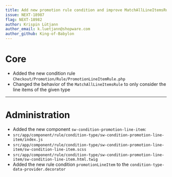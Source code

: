 ```yaml
---
title: Add new promotion rule condition and improve MatchAllLineItemsRule
issue: NEXT-18987
flag: NEXT-18982
author: Krispin Lütjann
author_email: k.luetjann@shopware.com 
author_github: King-of-Babylon
---
```

# Core
* Added the new condition rule `Checkout/Promotion/Rule/PromotionLineItemRule.php`
* Changed the behavior of the `MatchAllLineItemsRule` to only consider the line items of the given type
___
# Administration
*  Added the new component `sw-condition-promotion-line-item`:
  *  `src/app/component/rule/condition-type/sw-condition-promotion-line-item/index.js`
  *  `src/app/component/rule/condition-type/sw-condition-promotion-line-item/sw-condition-line-item.scss`
  *  `src/app/component/rule/condition-type/sw-condition-promotion-line-item/sw-condition-line-item.html.twig`
* Added the new rule condition `promotionLineItem` to the `condition-type-data-provider.decorator`
